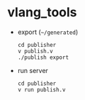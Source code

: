 # vlang_tools

- export (`~/generated`)
    ```
    cd publisher
    v publish.v
    ./publish export
    ```
- run server 
    ```
    cd publisher
    v run publish.v
    ```
